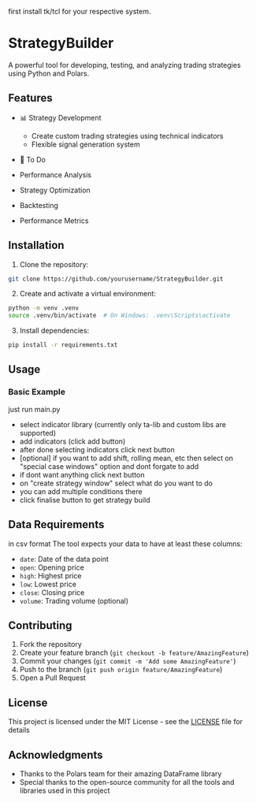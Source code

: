 first install tk/tcl for your respective system.
# StrategyBuilder

A powerful tool for developing, testing, and analyzing trading strategies using Python and Polars.

## Features

- 📊 Strategy Development
  - Create custom trading strategies using technical indicators
  - Flexible signal generation system

- 🔄 To Do
- Performance Analysis
- Strategy Optimization
- Backtesting
- Performance Metrics

## Installation

1. Clone the repository:
```bash
git clone https://github.com/yourusername/StrategyBuilder.git
```

2. Create and activate a virtual environment:
```bash
python -m venv .venv
source .venv/bin/activate  # On Windows: .venv\Scripts\activate
```

3. Install dependencies:
```bash
pip install -r requirements.txt
```

## Usage

### Basic Example

just run main.py
- select indicator library (currently only ta-lib and custom libs are supported)
- add indicators (click add button) 
- after done selecting indicators click next button
- [optional] if you want to add shift, rolling mean, etc then select on "special case windows" option and dont forgate to add 
- if dont want anything click next button
- on "create strategy window" select what do you want to do
- you can add multiple conditions there
- click finalise button to get strategy build



## Data Requirements
in csv format
The tool expects your data to have at least these columns:
- `date`: Date of the data point
- `open`: Opening price
- `high`: Highest price
- `low`: Lowest price
- `close`: Closing price
- `volume`: Trading volume (optional)

## Contributing

1. Fork the repository
2. Create your feature branch (`git checkout -b feature/AmazingFeature`)
3. Commit your changes (`git commit -m 'Add some AmazingFeature'`)
4. Push to the branch (`git push origin feature/AmazingFeature`)
5. Open a Pull Request

## License

This project is licensed under the MIT License - see the [LICENSE](LICENSE) file for details

## Acknowledgments

- Thanks to the Polars team for their amazing DataFrame library
- Special thanks to the open-source community for all the tools and libraries used in this project
